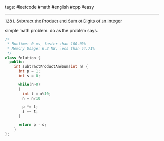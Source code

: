tags: #leetcode #math #english #cpp #easy

<hr />

[1281. Subtract the Product and Sum of Digits of an Integer](https://leetcode.com/problems/subtract-the-product-and-sum-of-digits-of-an-integer/)

simple math problem. do as the problem says.

```cpp
/*
 * Runtime: 0 ms, faster than 100.00%
 * Memory Usage: 6.2 MB, less than 64.71%
 */
class Solution {
  public:
    int subtractProductAndSum(int n) {
      int p = 1;
      int s = 0;

      while(n>0) 
      {
        int t = n%10;
        n = n/10;

        p *= t;
        s += t;
      }

      return p - s;
    }
};
```